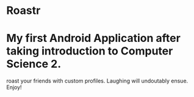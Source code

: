 # Roastr
 <h1>My first Android Application after taking introduction to Computer Science 2. </h1>
 <p>roast your friends with custom profiles. Laughing will undoutably ensue. Enjoy! </p>
